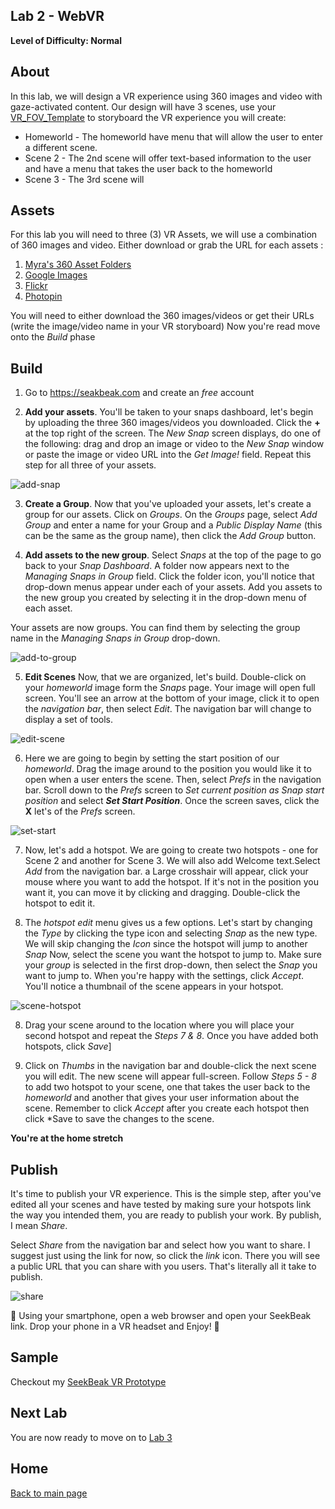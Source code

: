 ## Lab 2 - WebVR
 **Level of Difficulty: Normal**

## About
In this lab, we will design a VR experience using 360 images and video with gaze-activated content. Our design will have 3 scenes, use your [VR_FOV_Template](https://www.dropbox.com/s/ekhp9eue6gendp2/VR_FOV_Template.pdf?dl=0) to storyboard the VR experience you will create:
* Homeworld - The homeworld have menu that will allow the user to enter a different scene. 
* Scene 2 - The 2nd scene will offer text-based information to the user and have a menu that takes the user back to the homeworld
* Scene 3 - The 3rd scene will 

## Assets
For this lab you will need to three (3) VR Assets, we will use a combination of 360 images and video. Either download or grab the URL for each assets :
1. [Myra's 360 Asset Folders](https://github.com/myramade/myramade.github.io/tree/master/vr/assets)
2. [Google Images](https://www.google.com/search?q=equirectangular&tbm=isch&tbs=isz:l&cad=h)
3. [Flickr](https://www.flickr.com/groups/equirectangular/)
4. [Photopin](http://photopin.com/free-photos/equirectangular)

You will need to either download the 360 images/videos or get their URLs (write the image/video name in your VR storyboard) Now you're read move onto the *Build* phase

## Build
1. Go to https://seakbeak.com and create an *free* account

2. **Add your assets**. You'll be taken to your snaps dashboard, let's begin by uploading the three 360 images/videos you downloaded. Click the **+** at the top right of the screen. The *New Snap* screen displays, do one of the following: drag and drop an image or video to the *New Snap* window or paste the image or video URL into the *Get Image!* field. Repeat this step for all three of your assets.

![add-snap](https://user-images.githubusercontent.com/28787937/41197111-91c36ff6-6c07-11e8-98ba-3b11d70a7d4d.png)

3. **Create a Group**. Now that you've uploaded your assets, let's create a group for our assets.  Click on *Groups*. On the *Groups* page, select *Add Group* and enter a name for your Group and a *Public Display Name* (this can be the same as the group name), then click the *Add Group* button.

4. **Add assets to the new group**. Select *Snaps* at the top of the page to go back to your *Snap Dashboard*. A folder now appears next to the *Managing Snaps in Group* field. Click the folder icon, you'll notice that drop-down menus appear under each of your assets. Add you assets to the new group you created by selecting it in the drop-down menu of each asset. 

Your assets are now groups. You can find them by selecting the group name in the *Managing Snaps in Group* drop-down. 

![add-to-group](https://user-images.githubusercontent.com/28787937/41197176-547dbece-6c09-11e8-8990-5a2674c58e9c.png)

5. **Edit Scenes** Now, that we are organized, let's build. Double-click on your *homeworld* image form the *Snaps* page. Your image will open full screen. You'll see an arrow at the bottom of your image, click it to open the *navigation bar*, then select *Edit*. The navigation bar will change to display a set of tools. 

![edit-scene](https://user-images.githubusercontent.com/28787937/41197192-fef3621e-6c09-11e8-8b72-db8d2699af4c.png)

6. Here we are going to begin by setting the start position of our *homeworld*. Drag the image around to the position you would like it to open when a user enters the scene. Then, select  *Prefs* in the navigation bar. Scroll down to the *Prefs* screen to *Set current position as Snap start position* and select **_Set Start Position_**. Once the screen saves, click the **X** let's of the *Prefs* screen. 

![set-start](https://user-images.githubusercontent.com/28787937/41197270-b5338c32-6c0c-11e8-8979-3fdf7f988e11.png)

7. Now, let's add a hotspot. We are going to create two hotspots - one for Scene 2 and another for Scene 3. We will also add Welcome text.Select *Add* from the navigation bar. a Large crosshair will appear, click your mouse where you want to add the hotspot. If it's not in the position you want it, you can move it by clicking and dragging. Double-click the hotspot to edit it. 

8. The *hotspot edit* menu gives us a few options. Let's start by changing the *Type* by clicking the type icon and selecting *Snap* as the new type. We will skip changing the *Icon* since the hotspot will jump to another *Snap*  Now, select the scene you want the hotspot to jump to. Make sure your *group* is selected in the first drop-down, then select the *Snap* you want to jump to. When you're happy with the settings, click *Accept*. You'll notice a thumbnail of the scene appears in your hotspot. 

![scene-hotspot](https://user-images.githubusercontent.com/28787937/41197360-b74a48b4-6c0f-11e8-96a4-1b932f58879f.png)

8. Drag your scene around to the location where you will place your second hotspot and repeat the *Steps 7 & 8*. Once you have added both hotspots, click *Save*]

9. Click on *Thumbs* in the navigation bar and double-click the next scene you will edit. The new scene will appear full-screen. Follow *Steps 5 - 8* to add two hotspot to your scene, one that takes the user back to the *homeworld* and another that gives your user information about the scene. Remember to click *Accept* after you create each hotspot then click *Save to save the changes to the scene.

**You're at the home stretch**

## Publish 

It's time to publish your VR experience. This is the simple step, after you've edited all your scenes and have tested by making sure your hotspots link the way you intended them, you are ready to publish your work. By publish, I mean *Share*. 

Select *Share* from the navigation bar and select how you want to share. I suggest just using the link for now, so click the *link* icon. There you will see a public URL that you can share with you users. That's literally all it take to publish. 

![share](https://user-images.githubusercontent.com/28787937/41197478-ad0a9052-6c14-11e8-8f09-0a3ccabc6d02.png)


:rocket: Using your smartphone, open a web browser and open your SeekBeak link. Drop your phone in a VR headset and Enjoy! :rocket:

## Sample
Checkout my [SeekBeak VR Prototype](http://bit.ly/webvrmyra)

## Next Lab
You are now ready to move on to [Lab 3](https://github.com/myramade/myramade.github.io/blob/master/vr/lab3.md)

## Home

[Back to main page](https://github.com/myramade/myramade.github.io/blob/master/index.md)
